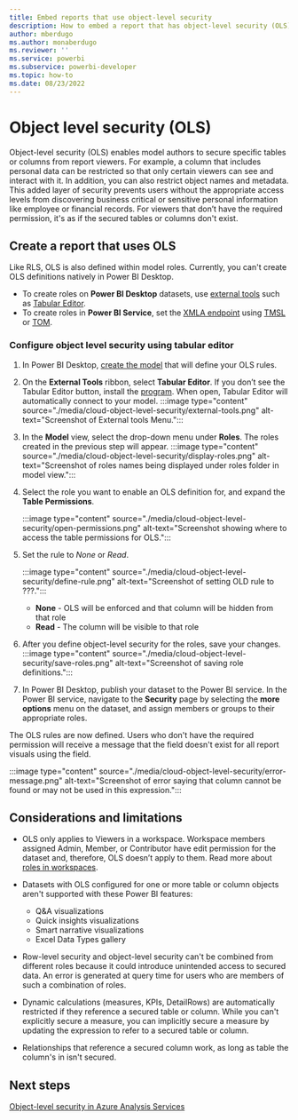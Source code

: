 ```yaml
---
title: Embed reports that use object-level security
description: How to embed a report that has object-level security (OLS).
author: mberdugo
ms.author: monaberdugo
ms.reviewer: ''
ms.service: powerbi
ms.subservice: powerbi-developer
ms.topic: how-to
ms.date: 08/23/2022
---
```


# Object level security (OLS)

Object-level security (OLS) enables model authors to secure specific tables or columns from report viewers. For example, a column that includes personal data can be restricted so that only certain viewers can see and interact with it. In addition, you can also restrict object names and metadata. This added layer of security prevents users without the appropriate access levels from discovering business critical or sensitive personal information like employee or financial records. For viewers that don’t have the required permission, it's as if the secured tables or columns don't exist.  

## Create a report that uses OLS

Like RLS, OLS is also defined within model roles. Currently, you can't create OLS definitions natively in Power BI Desktop.

* To create roles on **Power BI Desktop** datasets, use [external tools](../../transform-model/desktop-external-tools.md) such as [Tabular Editor](https://tabulareditor.github.io/).  
* To create roles in **Power BI Service**, set the [XMLA endpoint](/power-bi/enterprise/service-premium-connect-tools) using [TMSL](/analysis-services/tmsl/tabular-model-scripting-language-tmsl-reference) or [TOM](/analysis-services/tom/introduction-to-the-tabular-object-model-tom-in-analysis-services-amo).

### Configure object level security using tabular editor

1. In Power BI Desktop, [create the model](../../enterprise/service-admin-rls.md#define-roles-and-rules-in-power-bi-desktop) that will define your OLS rules.

2. On the **External Tools** ribbon, select **Tabular Editor**. If you don’t see the Tabular Editor button, install the [program](https://tabulareditor.github.io). When open, Tabular Editor will automatically connect to your model.
  :::image type="content" source="./media/cloud-object-level-security/external-tools.png" alt-text="Screenshot of External tools Menu.":::

3. In the **Model** view, select the drop-down menu under **Roles**. The roles created in the previous step will appear.
  :::image type="content" source="./media/cloud-object-level-security/display-roles.png" alt-text="Screenshot of roles names being displayed under roles folder in model view.":::

4. Select the role you want to enable an OLS definition for, and expand the **Table Permissions**.

   :::image type="content" source="./media/cloud-object-level-security/open-permissions.png" alt-text="Screenshot showing where to access the table permissions for OLS.":::

5. Set the rule to *None* or *Read*.

   :::image type="content" source="./media/cloud-object-level-security/define-rule.png" alt-text="Screenshot of setting OLD rule to ???.":::

    * **None** - OLS will be enforced and that column will be hidden from that role
    * **Read** - The column will be visible to that role

6. After you define object-level security for the roles, save your changes.
  :::image type="content" source="./media/cloud-object-level-security/save-roles.png" alt-text="Screenshot of saving role definitions.":::

7. In Power BI Desktop, publish your dataset to the Power BI service. In the Power BI service, navigate to the **Security** page by selecting the **more options** menu on the dataset, and assign members or groups to their appropriate roles.

The OLS rules are now defined. Users who don't have the required permission will receive a message that the field doesn't exist for all report visuals using the field.

:::image type="content" source="./media/cloud-object-level-security/error-message.png" alt-text="Screenshot of error saying that column cannot be found or may not be used in this expression.":::

## Considerations and limitations

* OLS only applies to Viewers in a workspace. Workspace members assigned Admin, Member, or Contributor have edit permission for the dataset and, therefore, OLS doesn’t apply to them. Read more about [roles in workspaces](../../collaborate-share/service-roles-new-workspaces.md).

* Datasets with OLS configured for one or more table or column objects aren't supported with these Power BI features:

  * Q&A visualizations
  * Quick insights visualizations
  * Smart narrative visualizations
  * Excel Data Types gallery

* Row-level security and object-level security can't be combined from different roles because it could introduce unintended access to secured data. An error is generated at query time for users who are members of such a combination of roles.

* Dynamic calculations (measures, KPIs, DetailRows) are automatically restricted if they reference a secured table or column. While you can't explicitly secure a measure, you can implicitly secure a measure by updating the expression to refer to a secured table or column.

* Relationships that reference a secured column work, as long as table the column's in isn't secured.

## Next steps

[Object-level security in Azure Analysis Services](/analysis-services/tabular-models/object-level-security)
